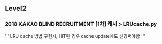 ## Level2 
### 2018 KAKAO BLIND RECRUITMENT [1차] 캐시 > LRUcache.py
''' LRU cache 방법 구현시, HIT된 경우 cache update에도 신경써야함 '''
